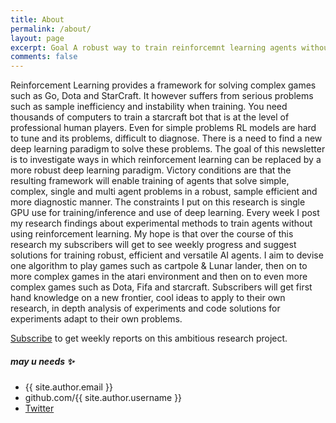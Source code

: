```yaml
---
title: About
permalink: /about/
layout: page
excerpt: Goal A robust way to train reinforcemnt learning agents without using reinforcement learning.
comments: false
---
```


Reinforcement Learning provides a framework for solving complex games such as Go, Dota and StarCraft. It however suffers from serious problems such as sample inefficiency and instability when training. You need thousands of computers to train a starcraft bot that is at the level of professional human players. Even for simple problems RL models are hard to tune and its problems, difficult to diagnose. There is a need to find a new deep learning paradigm to solve these problems.
The goal of this newsletter is to investigate ways in which reinforcement learning can be replaced by a more robust deep learning paradigm. Victory conditions are that the resulting framework will enable training of agents that solve simple, complex, single and multi agent problems in a robust, sample efficient and more diagnostic manner. The constraints I put on this research is single GPU use for training/inference and use of deep learning.
Every week I post my research findings about experimental methods to train agents without using reinforcement learning. My hope is that over the course of this research my subscribers will get to see weekly progress and suggest solutions for training robust, efficient and versatile AI agents. I aim to devise one algorithm to play games such as cartpole & Lunar lander, then on to more complex games in the atari environment and then on to even  more complex games such as Dota, Fifa and starcraft. Subscribers will get first hand knowledge on a new frontier, cool ideas to apply to their own research, in depth analysis of experiments and code solutions for experiments adapt to their own problems. 

[Subscribe](https://www.patreon.com/syntheticmind) to get weekly reports on this ambitious research project.



##### may u needs ✨

- {{ site.author.email }}
- github.com/{{ site.author.username }}
- [Twitter](https://twitter.com/syntheticmindAI)
